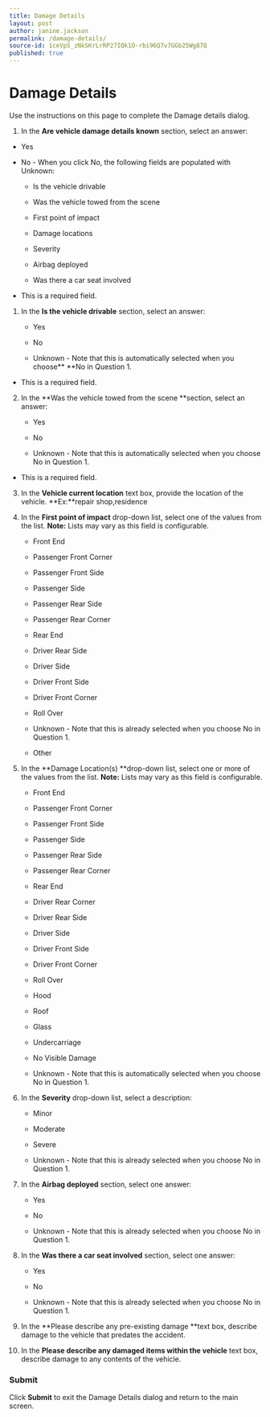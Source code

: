```yaml
---
title: Damage Details
layout: post
author: janine.jackson
permalink: /damage-details/
source-id: 1ceVpS_zNkSKrLrRP27IQk1O-rbi96Q7v7GGb25Wg87Q
published: true
---
```

# Damage Details

Use the instructions on this page to complete the Damage details dialog. 

1. In the **Are vehicle damage details known** section, select an answer:

* Yes

* No - When you click No, the following fields are populated with Unknown:	

    * Is the vehicle drivable

    * Was the vehicle towed from the scene

    * First point of impact

    * Damage locations

    * Severity

    * Airbag deployed

    * Was there a car seat involved

* This is a required field. 

1. In the **Is the vehicle drivable** section, select an answer: 

    * Yes

    * No

    * Unknown - Note that this is automatically selected when you choose** **No in Question 1. 

* This is a required field. 

2. In the **Was the vehicle towed from the scene **section, select an answer: 

    * Yes

    * No

    * Unknown - Note that this is automatically selected when you choose No in Question 1. 

* This is a required field. 

3. In the **Vehicle current location** text box, provide the location of the vehicle. **Ex:**repair shop,residence 

4. In the **First point of impact** drop-down list, select one of the values from the list. **Note:** Lists may vary as this field is configurable.

    * Front End

    * Passenger Front Corner

    * Passenger Front Side

    * Passenger Side

    * Passenger Rear Side

    * Passenger Rear Corner

    * Rear End

    * Driver Rear Side

    * Driver Side

    * Driver Front Side

    * Driver Front Corner

    * Roll Over

    * Unknown - Note that this is already selected when you choose No in Question 1.

    * Other

5. In the **Damage Location(s) **drop-down list, select one or more of the values from the list. **Note:** Lists may vary as this field is configurable.

    * Front End

    * Passenger Front Corner

    * Passenger Front Side

    * Passenger Side

    * Passenger Rear Side

    * Passenger Rear Corner

    * Rear End

    * Driver Rear Corner

    * Driver Rear Side

    * Driver Side

    * Driver Front Side

    * Driver Front Corner

    * Roll Over

    * Hood

    * Roof

    * Glass

    * Undercarriage

    * No Visible Damage

    * Unknown - Note that this is automatically selected when you choose No in Question 1.

6. In the **Severity** drop-down list, select a description:

    * Minor

    * Moderate

    * Severe

    * Unknown - Note that this is already selected when you choose No in Question 1.

7. In the **Airbag deployed** section, select one answer:

    * Yes

    * No

    * Unknown - Note that this is already selected when you choose No in Question 1.

8. In the **Was there a car seat involved** section, select one answer:

    * Yes

    * No

    * Unknown - Note that this is already selected when you choose No in Question 1. 

9. In the **Please describe any pre-existing damage **text box, describe damage to the vehicle that predates the accident. 

10. In the **Please describe any damaged items within the vehicle** text box, describe damage to any contents of the vehicle.

### Submit

Click **Submit** to exit the Damage Details dialog and return to the main screen.

